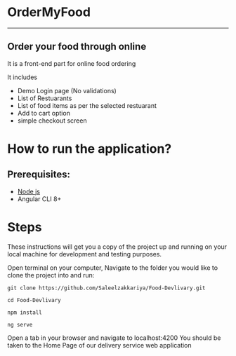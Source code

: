 # OrderMyFood
---
## Order your food through online
It is a front-end part for online food ordering

It includes

- Demo Login page (No validations)
- List of Restuarants
- List of food items as per the selected restuarant
- Add to cart option
- simple checkout screen

# How to run the application?
## Prerequisites:
- [Node js](https://nodejs.org/en/download/)
- Angular CLI 8+

# Steps
These instructions will get you a copy of the project up and running on your local machine for development and testing purposes.

Open terminal on your computer, Navigate to the folder you would like to clone the project into and run:

`git clone https://github.com/Saleelzakkariya/Food-Devlivary.git`

`cd Food-Devlivary`

`npm install`

`ng serve`

Open a tab in your browser and navigate to localhost:4200 You should be taken to the Home Page of our delivery service web application
